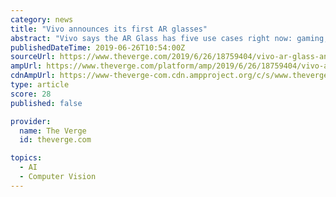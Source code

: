 ```yaml
---
category: news
title: "Vivo announces its first AR glasses"
abstract: "Vivo says the AR Glass has five use cases right now: gaming, office work, “5G theatre,” facial recognition, and object recognition. A promotional video posted by the company shows users playing games at the dinner table, getting told an acquaintance ..."
publishedDateTime: 2019-06-26T10:54:00Z
sourceUrl: https://www.theverge.com/2019/6/26/18759404/vivo-ar-glass-announced-mwc-shanghai-2019
ampUrl: https://www.theverge.com/platform/amp/2019/6/26/18759404/vivo-ar-glass-announced-mwc-shanghai-2019
cdnAmpUrl: https://www-theverge-com.cdn.ampproject.org/c/s/www.theverge.com/platform/amp/2019/6/26/18759404/vivo-ar-glass-announced-mwc-shanghai-2019
type: article
score: 28
published: false

provider:
  name: The Verge
  id: theverge.com

topics:
  - AI
  - Computer Vision
---
```

